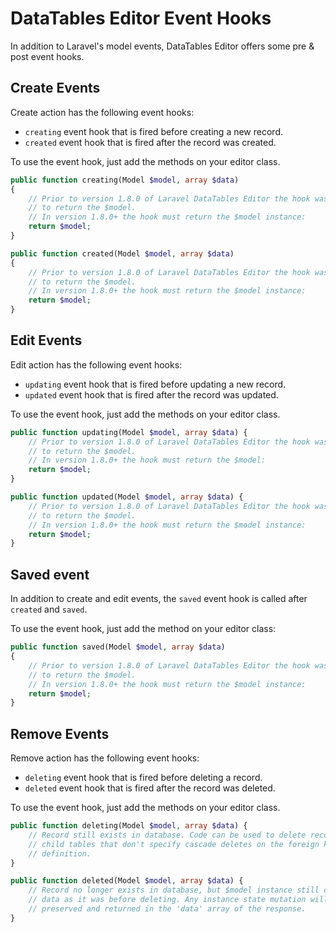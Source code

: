 # DataTables Editor Event Hooks

In addition to Laravel's model events, DataTables Editor offers some pre & post event hooks.

<a name="create-events"></a>
## Create Events

Create action has the following event hooks:

- `creating` event hook that is fired before creating a new record.
- `created` event hook that is fired after the record was created.

To use the event hook, just add the methods on your editor class.

```php
public function creating(Model $model, array $data)
{
    // Prior to version 1.8.0 of Laravel DataTables Editor the hook was not required
    // to return the $model.
    // In version 1.8.0+ the hook must return the $model instance:
    return $model;
}

public function created(Model $model, array $data)
{
    // Prior to version 1.8.0 of Laravel DataTables Editor the hook was not required
    // to return the $model.
    // In version 1.8.0+ the hook must return the $model instance:
    return $model;
}
```

<a name="edit-events"></a>
## Edit Events

Edit action has the following event hooks:

- `updating` event hook that is fired before updating a new record.
- `updated` event hook that is fired after the record was updated.

To use the event hook, just add the methods on your editor class.

```php
public function updating(Model $model, array $data) {
    // Prior to version 1.8.0 of Laravel DataTables Editor the hook was not required
    // to return the $model.
    // In version 1.8.0+ the hook must return the $model:
    return $model;
}

public function updated(Model $model, array $data) {
    // Prior to version 1.8.0 of Laravel DataTables Editor the hook was not required
    // to return the $model.
    // In version 1.8.0+ the hook must return the $model instance:
    return $model;
}
```

<a name="saved-event"></a>
## Saved event

In addition to create and edit events, the `saved` event hook is called after `created` and `saved`.

To use the event hook, just add the method on your editor class:

```php
public function saved(Model $model, array $data)
{
    // Prior to version 1.8.0 of Laravel DataTables Editor the hook was not required
    // to return the $model.
    // In version 1.8.0+ the hook must return the $model instance:
    return $model;
}
```

<a name="remove-events"></a>
## Remove Events

Remove action has the following event hooks:

- `deleting` event hook that is fired before deleting a record.
- `deleted` event hook that is fired after the record was deleted.

To use the event hook, just add the methods on your editor class.

```php
public function deleting(Model $model, array $data) {
    // Record still exists in database. Code can be used to delete records from
    // child tables that don't specify cascade deletes on the foreign key
    // definition.
}

public function deleted(Model $model, array $data) {
    // Record no longer exists in database, but $model instance still contains
    // data as it was before deleting. Any instance state mutation will be
    // preserved and returned in the 'data' array of the response.
}
```

